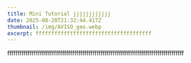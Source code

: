 ```yaml
---
title: Mini Tutorial jjjjjjjjjjjj
date: 2025-08-28T21:32:44.417Z
thumbnail: /img/AVISO_geo.webp
excerpt: fffffffffffffffffffffffffffffffffffff
---
```

f﻿ffffffffffffffffffffffffffffffffffffffffffffffffffffffffffffffffffffffffffffffffffffff